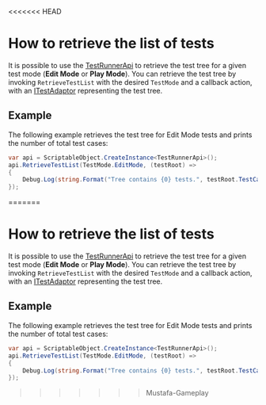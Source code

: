 <<<<<<< HEAD
# How to retrieve the list of tests
It is possible to use the [TestRunnerApi](./reference-test-runner-api.md) to retrieve the test tree for a given test mode (**Edit Mode** or **Play Mode**). You can retrieve the test tree by invoking `RetrieveTestList` with the desired `TestMode` and a callback action, with an [ITestAdaptor](./reference-itest-adaptor.md) representing the test tree.

## Example
The following example retrieves the test tree for Edit Mode tests and prints the number of total test cases:
``` C#
var api = ScriptableObject.CreateInstance<TestRunnerApi>();
api.RetrieveTestList(TestMode.EditMode, (testRoot) =>
{
    Debug.Log(string.Format("Tree contains {0} tests.", testRoot.TestCaseCount));
});
```

=======
# How to retrieve the list of tests
It is possible to use the [TestRunnerApi](./reference-test-runner-api.md) to retrieve the test tree for a given test mode (**Edit Mode** or **Play Mode**). You can retrieve the test tree by invoking `RetrieveTestList` with the desired `TestMode` and a callback action, with an [ITestAdaptor](./reference-itest-adaptor.md) representing the test tree.

## Example
The following example retrieves the test tree for Edit Mode tests and prints the number of total test cases:
``` C#
var api = ScriptableObject.CreateInstance<TestRunnerApi>();
api.RetrieveTestList(TestMode.EditMode, (testRoot) =>
{
    Debug.Log(string.Format("Tree contains {0} tests.", testRoot.TestCaseCount));
});
```

>>>>>>> Mustafa-Gameplay
